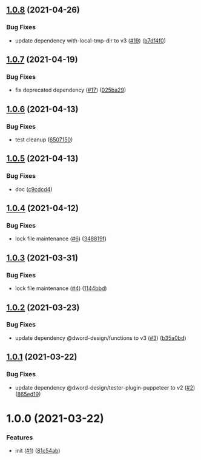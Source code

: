 ## [1.0.8](https://github.com/dword-design/nuxt-mermaid-string/compare/v1.0.7...v1.0.8) (2021-04-26)


### Bug Fixes

* update dependency with-local-tmp-dir to v3 ([#19](https://github.com/dword-design/nuxt-mermaid-string/issues/19)) ([b7df4f0](https://github.com/dword-design/nuxt-mermaid-string/commit/b7df4f0768287e80d6f4dc21f733b7cd5b4ab3ea))

## [1.0.7](https://github.com/dword-design/nuxt-mermaid-string/compare/v1.0.6...v1.0.7) (2021-04-19)


### Bug Fixes

* fix deprecated dependency ([#17](https://github.com/dword-design/nuxt-mermaid-string/issues/17)) ([025ba29](https://github.com/dword-design/nuxt-mermaid-string/commit/025ba2974d1ce06e5ff8792f08abe94aca0c1287))

## [1.0.6](https://github.com/dword-design/nuxt-mermaid-string/compare/v1.0.5...v1.0.6) (2021-04-13)


### Bug Fixes

* test cleanup ([6507150](https://github.com/dword-design/nuxt-mermaid-string/commit/6507150608d756a61f7bdabbf84754087e6c6ce1))

## [1.0.5](https://github.com/dword-design/nuxt-mermaid-string/compare/v1.0.4...v1.0.5) (2021-04-13)


### Bug Fixes

* doc ([c9cdcd4](https://github.com/dword-design/nuxt-mermaid-string/commit/c9cdcd457fc100b11c02a4ccf9fd4accf6344715))

## [1.0.4](https://github.com/dword-design/nuxt-mermaid-string/compare/v1.0.3...v1.0.4) (2021-04-12)


### Bug Fixes

* lock file maintenance ([#6](https://github.com/dword-design/nuxt-mermaid-string/issues/6)) ([348819f](https://github.com/dword-design/nuxt-mermaid-string/commit/348819f6d5c1edc4d693c8b694cc9c7b9d5f97d9))

## [1.0.3](https://github.com/dword-design/nuxt-mermaid-string/compare/v1.0.2...v1.0.3) (2021-03-31)


### Bug Fixes

* lock file maintenance ([#4](https://github.com/dword-design/nuxt-mermaid-string/issues/4)) ([1144bbd](https://github.com/dword-design/nuxt-mermaid-string/commit/1144bbdbd08c97f1adb41117665bdb5b6299cd89))

## [1.0.2](https://github.com/dword-design/nuxt-mermaid-string/compare/v1.0.1...v1.0.2) (2021-03-23)


### Bug Fixes

* update dependency @dword-design/functions to v3 ([#3](https://github.com/dword-design/nuxt-mermaid-string/issues/3)) ([b35a0bd](https://github.com/dword-design/nuxt-mermaid-string/commit/b35a0bd4e58a28e495e1817bcdf030cf7ce32329))

## [1.0.1](https://github.com/dword-design/nuxt-mermaid-string/compare/v1.0.0...v1.0.1) (2021-03-22)


### Bug Fixes

* update dependency @dword-design/tester-plugin-puppeteer to v2 ([#2](https://github.com/dword-design/nuxt-mermaid-string/issues/2)) ([865ed19](https://github.com/dword-design/nuxt-mermaid-string/commit/865ed1923965d23a6f4e2817a50428e06928b99c))

# 1.0.0 (2021-03-22)


### Features

* init ([#1](https://github.com/dword-design/nuxt-mermaid-string/issues/1)) ([81c54ab](https://github.com/dword-design/nuxt-mermaid-string/commit/81c54abaaf99b1275ed01ea39f73f6dbe2391ae5))
